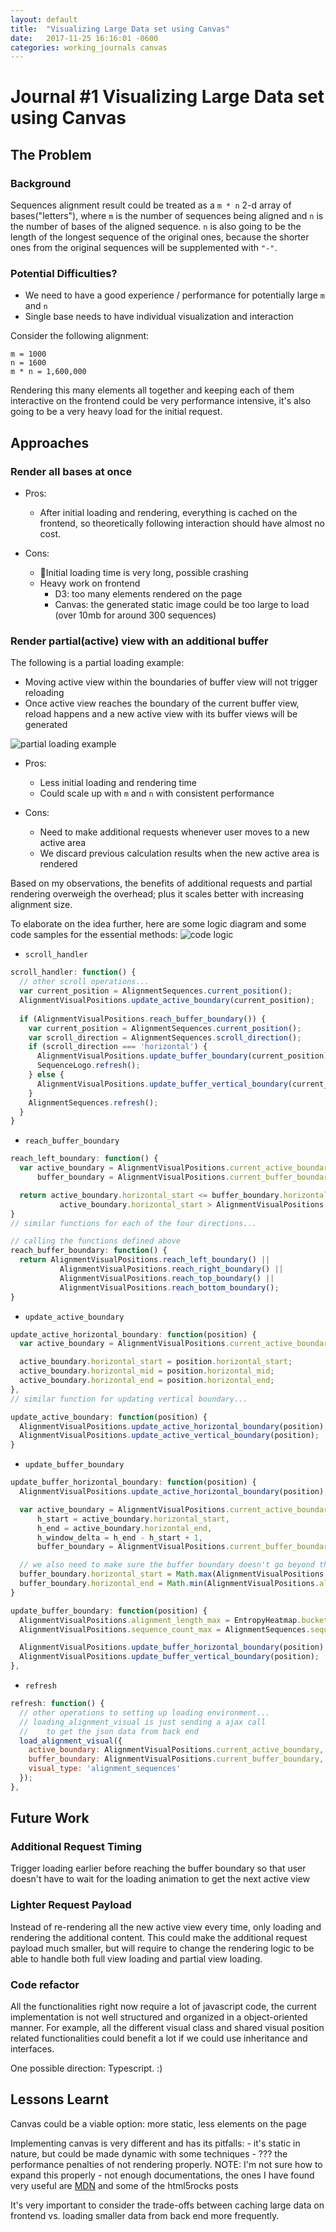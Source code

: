 ```yaml
---
layout: default
title:  "Visualizing Large Data set using Canvas"
date:   2017-11-25 16:16:01 -0600
categories: working_journals canvas
---
```


# Journal #1 Visualizing Large Data set using Canvas

## The Problem
  ### Background

  Sequences alignment result could be treated as a `m * n` 2-d array of bases("letters"), where `m` is the number of sequences being aligned and `n` is the number of bases of the aligned sequence. `n` is also going to be the length of the longest sequence of the original ones, because the shorter ones from the original sequences will be supplemented with `"-"`.

  ### Potential Difficulties?

  - We need to have a good experience / performance for potentially large `m` and `n`
  - Single base needs to have individual visualization and interaction

  Consider the following alignment:
  ```
  m = 1000
  n = 1600
  m * n = 1,600,000
  ```
  Rendering this many elements all together and keeping each of them interactive on the frontend could be very performance intensive, it's also going to be a very heavy load for the initial request.

## Approaches
  ### Render all bases at once

  - Pros:
    - After initial loading and rendering, everything is cached on the frontend, so theoretically following interaction should have almost no cost.

  - Cons:
    - Initial loading time is very long, possible crashing
    - Heavy work on frontend
      - D3: too many elements rendered on the page
      - Canvas: the generated static image could be too large to load (over 10mb for around 300 sequences)

  ### Render partial(active) view with an additional buffer

  The following is a partial loading example: 
  - Moving active view within the boundaries of buffer view will not trigger reloading
  - Once active view reaches the boundary of the current buffer view, reload happens and a new active view with its buffer views will be generated

  ![partial loading example](/assets/images/visualizing-large-dataset-with-canvas/visual_partial_loading.png "Partial Loading Example")

  - Pros:
    - Less initial loading and rendering time
    - Could scale up with `m` and `n` with consistent performance

  - Cons:
    - Need to make additional requests whenever user moves to a new active area
    - We discard previous calculation results when the new active area is rendered

  Based on my observations, the benefits of additional requests and partial rendering overweigh the overhead; plus it scales better with increasing alignment size.

  To elaborate on the idea further, here are some logic diagram and some code samples for the essential methods:
  ![code logic](/assets/images/visualizing-large-dataset-with-canvas/code_logic.png "Code Logic")

  - `scroll_handler`
  ```javascript
  scroll_handler: function() {
    // other scroll operations...
    var current_position = AlignmentSequences.current_position();
    AlignmentVisualPositions.update_active_boundary(current_position);
    
    if (AlignmentVisualPositions.reach_buffer_boundary()) {
      var current_position = AlignmentSequences.current_position();
      var scroll_direction = AlignmentSequences.scroll_direction();
      if (scroll_direction === 'horizontal') {
        AlignmentVisualPositions.update_buffer_boundary(current_position);
        SequenceLogo.refresh();
      } else {
        AlignmentVisualPositions.update_buffer_vertical_boundary(current_position);
      }
      AlignmentSequences.refresh();
    }
  }
  ```
  - `reach_buffer_boundary`
  ```javascript
  reach_left_boundary: function() {
    var active_boundary = AlignmentVisualPositions.current_active_boundary,
        buffer_boundary = AlignmentVisualPositions.current_buffer_boundary;

    return active_boundary.horizontal_start <= buffer_boundary.horizontal_start &&
             active_boundary.horizontal_start > AlignmentVisualPositions.alignment_length_min;
  }
  // similar functions for each of the four directions...

  // calling the functions defined above
  reach_buffer_boundary: function() {
    return AlignmentVisualPositions.reach_left_boundary() ||
             AlignmentVisualPositions.reach_right_boundary() ||
             AlignmentVisualPositions.reach_top_boundary() ||
             AlignmentVisualPositions.reach_bottom_boundary();
  }
  ```
  - `update_active_boundary`
  ```javascript
  update_active_horizontal_boundary: function(position) {
    var active_boundary = AlignmentVisualPositions.current_active_boundary;

    active_boundary.horizontal_start = position.horizontal_start;
    active_boundary.horizontal_mid = position.horizontal_mid;
    active_boundary.horizontal_end = position.horizontal_end;
  },
  // similar function for updating vertical boundary...

  update_active_boundary: function(position) {
    AlignmentVisualPositions.update_active_horizontal_boundary(position);
    AlignmentVisualPositions.update_active_vertical_boundary(position);
  }
  ```
  - `update_buffer_boundary`
  ```javascript
  update_buffer_horizontal_boundary: function(position) {
    AlignmentVisualPositions.update_active_horizontal_boundary(position);

    var active_boundary = AlignmentVisualPositions.current_active_boundary,
        h_start = active_boundary.horizontal_start,
        h_end = active_boundary.horizontal_end,
        h_window_delta = h_end - h_start + 1,
        buffer_boundary = AlignmentVisualPositions.current_buffer_boundary;

    // we also need to make sure the buffer boundary doesn't go beyond the valid range
    buffer_boundary.horizontal_start = Math.max(AlignmentVisualPositions.alignment_length_min, h_start - h_window_delta);
    buffer_boundary.horizontal_end = Math.min(AlignmentVisualPositions.alignment_length_max, h_end + h_window_delta);
  }

  update_buffer_boundary: function(position) {
    AlignmentVisualPositions.alignment_length_max = EntropyHeatmap.bucket_count; // max number of positions for a single sequence
    AlignmentVisualPositions.sequence_count_max = AlignmentSequences.sequence_count;

    AlignmentVisualPositions.update_buffer_horizontal_boundary(position);
    AlignmentVisualPositions.update_buffer_vertical_boundary(position);
  },
  ```
  - `refresh`
  ```javascript
  refresh: function() {
    // other operations to setting up loading environment...
    // loading_alignment_visual is just sending a ajax call 
    //    to get the json data from back end
    load_alignment_visual({
      active_boundary: AlignmentVisualPositions.current_active_boundary,
      buffer_boundary: AlignmentVisualPositions.current_buffer_boundary,
      visual_type: 'alignment_sequences'
    });
  },
  ```


## Future Work
  ### Additional Request Timing
  Trigger loading earlier before reaching the buffer boundary so that user doesn't have to wait for the loading animation to get the next active view
  ### Lighter Request Payload
  Instead of re-rendering all the new active view every time, only loading and rendering the additional content. This could make the additional request payload much smaller, but will require to change the rendering logic to be able to handle both full view loading and partial view loading.
  ### Code refactor
  All the functionalities right now require a lot of javascript code, the current implementation is not well structured and organized in a object-oriented manner. For example, all the different visual class and shared visual position related functionalities could benefit a lot if we could use inheritance and interfaces. 
  
  One possible direction: Typescript. :)

## Lessons Learnt
  Canvas could be a viable option: more static, less elements on the page
  
  Implementing canvas is very different and has its pitfalls:
    - it's static in nature, but could be made dynamic with some techniques
    - ??? the performance penalties of not rendering properly. NOTE: I'm not sure how to expand this properly
    - not enough documentations, the ones I have found very useful are [MDN](https://developer.mozilla.org/en-US/docs/Web/API/CanvasRenderingContext2D) and some of the html5rocks posts
  
  It's very important to consider the trade-offs between caching large data on frontend vs. loading smaller data from back end more frequently.